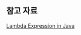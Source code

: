 
## 참고 자료
[Lambda Expression in Java](https://medium.com/@junfeng0828/lambda-expression-in-java-1b3245d0fb8b)